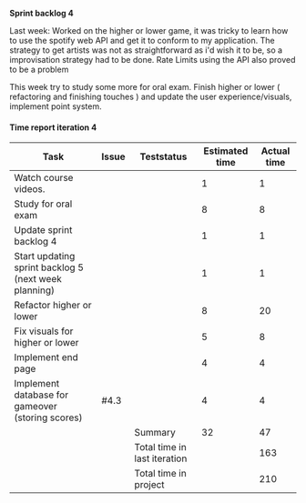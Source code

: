 **Sprint backlog 4**

Last week: Worked on the higher or lower game, it was tricky to learn how to use the spotify web API and get it to conform to my application. The strategy to get artists was not as straightforward as i'd wish it to be, so a improvisation strategy had to be done. Rate Limits using the API also proved to be a problem

This week try to study some more for oral exam. Finish higher or lower ( refactoring and finishing touches ) and update the user experience/visuals, implement point system.

#### Time report iteration 4

| Task | Issue | Teststatus | Estimated time | Actual time |
|------|-------|------------|----------------|-------------|
| Watch course videos. |  |  | 1 | 1 |
| Study for oral exam |  |  | 8 | 8 |
| Update sprint backlog 4 |  |  | 1 | 1 |
| Start updating sprint backlog 5 (next week planning) |  |  | 1 | 1 |
| Refactor higher or lower |  |  | 8 | 20 |
| Fix visuals for higher or lower |  |  | 5 | 8 |
| Implement end page |  |  | 4 | 4 |
| Implement database for gameover (storing scores) | #4.3 |  | 4 | 4 |
|  |  | Summary | 32 | 47 |
|  |  | Total time in last iteration |  | 163 |
|  |  | Total time in project |  | 210 |

